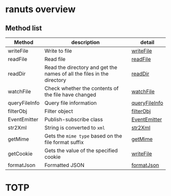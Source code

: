 # ranuts overview

## Method list

| Method        | description                                                            | detail                              |
| ------------- | ---------------------------------------------------------------------- | ----------------------------------- |
| writeFile     | Write to file                                                          | [writeFile](./file/writeFile.md)    |
| readFile      | Read file                                                              | [readFile](./file/readFile.md)      |
| readDir       | Read the directory and get the names of all the files in the directory | [readDir](./file/readDir.md)        |
| watchFile     | Check whether the contents of the file have changed                    | [watchFile](./file/watchFile.md)    |
| queryFileInfo | Query file information                                                 | [queryFileInfo](./file/fileInfo.md) |
| filterObj     | Filter object                                                          | [filterObj](./utils/filterObj.md)   |
| EventEmitter  | Publish-subscribe class                                                | [EventEmitter](./mode/subscribe.md) |
| str2Xml       | String is converted to `xml`                                           | [str2Xml](./utils/str2xml.md)       |
| getMime       | Gets the `mime type` based on the file format suffix                   | [getMime](./mimeType/mimeType.md)   |
| getCookie     | Gets the value of the specified cookie                                 | [writeFile](./utils/getCookie.md)   |
| formatJson    | Formatted JSON                                                         | [formatJson](./utils/formatJson.md) |

# TOTP

<TOTP />